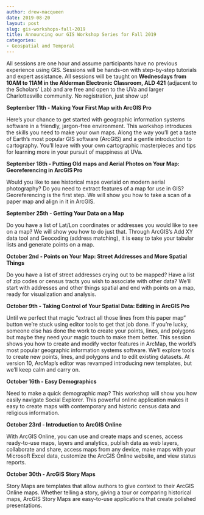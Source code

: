 ```yaml
---
author: drew-macqueen
date: 2019-08-20
layout: post
slug: gis-workshops-fall-2019
title: Announcing our GIS Workshop Series for Fall 2019
categories:
- Geospatial and Temporal
---
```


All sessions are one hour and assume participants have no previous experience using GIS.  Sessions will be hands-on with step-by-step tutorials and expert assistance.  All sessions will be taught on **Wednesdays from 10AM to 11AM in the Alderman Electronic Classroom, ALD 421** (adjacent to the Scholars’ Lab) and are free and open to the UVa and larger Charlottesville community.  No registration, just show up!

**September 11th - Making Your First Map with ArcGIS Pro**

Here’s your chance to get started with geographic information systems software in a friendly, jargon-free environment.  This workshop introduces the skills you need to make your own maps.  Along the way you’ll get a taste of Earth’s most popular GIS software (ArcGIS) and a gentle introduction to cartography. You’ll leave with your own cartographic masterpieces and tips for learning more in your pursuit of mappiness at UVa.

**September 18th - Putting Old maps and Aerial Photos on Your Map: Georeferencing in ArcGIS Pro**

Would you like to see historical maps overlaid on modern aerial photography?  Do you need to extract features of a map for use in GIS?  Georeferencing is the first step.  We will show you how to take a scan of a paper map and align in it in ArcGIS.

**September 25th - Getting Your Data on a Map**

Do you have a list of Lat/Lon coordinates or addresses you would like to see on a map?  We will show you how to do just that.  Through ArcGIS’s Add XY data tool and Geocoding (address matching), it is easy to take your tabular lists and generate points on a map.

**October 2nd - Points on Your Map: Street Addresses and More Spatial Things**

Do you have a list of street addresses crying out to be mapped?  Have a list of zip codes or census tracts you wish to associate with other data?  We’ll start with addresses and other things spatial and end with points on a map, ready for visualization and analysis.

**October 9th - Taking Control of Your Spatial Data: Editing in ArcGIS Pro**

Until we perfect that magic “extract all those lines from this paper map” button we’re stuck using editor tools to get that job done.  If you’re lucky, someone else has done the work to create your points, lines, and polygons but maybe they need your magic touch to make them better.  This session shows you how to create and modify vector features in ArcMap, the world’s most popular geographic information systems software.  We’ll explore tools to create new points, lines, and polygons and to edit existing datasets.  At version 10, ArcMap’s editor was revamped introducing new templates, but we’ll keep calm and carry on.  

**October 16th - Easy Demographics**

Need to make a quick demographic map?  This workshop will show you how easily navigate Social Explorer.  This powerful online application makes it easy to create maps with contemporary and historic census data and religious information.

**October 23rd - Introduction to ArcGIS Online**

With ArcGIS Online, you can use and create maps and scenes, access ready-to-use maps, layers and analytics, publish data as web layers, collaborate and share, access maps from any device, make maps with your Microsoft Excel data, customize the ArcGIS Online website, and view status reports.

**October 30th - ArcGIS Story Maps**

Story Maps are templates that allow authors to give context to their ArcGIS Online maps.  Whether telling a story, giving a tour or comparing historical maps, ArcGIS Story Maps are easy-to-use applications that create polished presentations.

